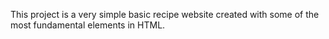 This project is a very simple basic recipe website created with some of the
most fundamental elements in HTML. 